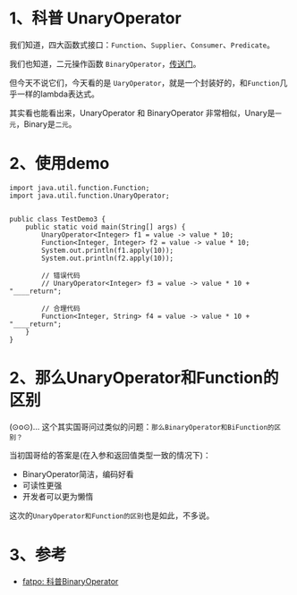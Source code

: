 # 1、科普 UnaryOperator
我们知道，四大函数式接口：`Function`、`Supplier`、`Consumer`、`Predicate`。

我们也知道，二元操作函数 `BinaryOperator`，[传送门](https://fatpo.github.io/#/JVM/Java8高效代码/科普BinaryOperator)。

但今天不说它们，今天看的是 `UaryOperator`，就是一个封装好的，和`Function`几乎一样的lambda表达式。

其实看也能看出来，UnaryOperator 和 BinaryOperator 非常相似，Unary是`一元`，Binary是`二元`。


# 2、使用demo
```
import java.util.function.Function;
import java.util.function.UnaryOperator;


public class TestDemo3 {
    public static void main(String[] args) {
        UnaryOperator<Integer> f1 = value -> value * 10;
        Function<Integer, Integer> f2 = value -> value * 10;
        System.out.println(f1.apply(10));
        System.out.println(f2.apply(10));

        // 错误代码
        // UnaryOperator<Integer> f3 = value -> value * 10 + "____return";
        
        // 合理代码
        Function<Integer, String> f4 = value -> value * 10 + "____return";
    }
}
```


# 2、那么UnaryOperator和Function的区别

(⊙o⊙)… 这个其实国哥问过类似的问题：`那么BinaryOperator和BiFunction的区别？`

当初国哥给的答案是(在入参和返回值类型一致的情况下)：
* BinaryOperator简洁，编码好看
* 可读性更强
* 开发者可以更为懒惰

这次的`UnaryOperator和Function的区别`也是如此，不多说。

# 3、参考
* [fatpo: 科普BinaryOperator](https://fatpo.github.io/#/JVM/Java8高效代码/科普BinaryOperator)